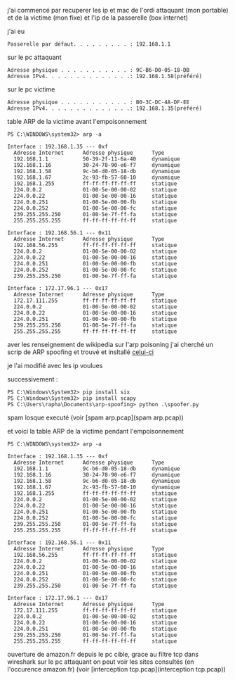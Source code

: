 j'ai commencé par recuperer les ip et mac de l'ordi attaquant (mon portable) et de la victime (mon fixe) et l'ip de la passerelle (box internet)

j'ai eu

```
Passerelle par défaut. . . . . . . . . : 192.168.1.1
```

sur le pc attaquant

```
Adresse physique . . . . . . . . . . . : 9C-B6-D0-05-18-DB
Adresse IPv4. . . . . . . . . . . . . .: 192.168.1.58(préféré)
```

sur le pc victime

```
Adresse physique . . . . . . . . . . . : B0-3C-DC-4A-DF-EE
Adresse IPv4. . . . . . . . . . . . . .: 192.168.1.35(préféré)
```

table ARP de la victime avant l'empoisonnement

```
PS C:\WINDOWS\system32> arp -a

Interface : 192.168.1.35 --- 0xf
  Adresse Internet      Adresse physique      Type
  192.168.1.1           50-39-2f-11-6a-40     dynamique
  192.168.1.16          30-24-78-90-e6-f7     dynamique
  192.168.1.58          9c-b6-d0-05-18-db     dynamique
  192.168.1.67          2c-93-fb-57-60-10     dynamique
  192.168.1.255         ff-ff-ff-ff-ff-ff     statique
  224.0.0.2             01-00-5e-00-00-02     statique
  224.0.0.22            01-00-5e-00-00-16     statique
  224.0.0.251           01-00-5e-00-00-fb     statique
  224.0.0.252           01-00-5e-00-00-fc     statique
  239.255.255.250       01-00-5e-7f-ff-fa     statique
  255.255.255.255       ff-ff-ff-ff-ff-ff     statique

Interface : 192.168.56.1 --- 0x11
  Adresse Internet      Adresse physique      Type
  192.168.56.255        ff-ff-ff-ff-ff-ff     statique
  224.0.0.2             01-00-5e-00-00-02     statique
  224.0.0.22            01-00-5e-00-00-16     statique
  224.0.0.251           01-00-5e-00-00-fb     statique
  224.0.0.252           01-00-5e-00-00-fc     statique
  239.255.255.250       01-00-5e-7f-ff-fa     statique

Interface : 172.17.96.1 --- 0x17
  Adresse Internet      Adresse physique      Type
  172.17.111.255        ff-ff-ff-ff-ff-ff     statique
  224.0.0.2             01-00-5e-00-00-02     statique
  224.0.0.22            01-00-5e-00-00-16     statique
  224.0.0.251           01-00-5e-00-00-fb     statique
  239.255.255.250       01-00-5e-7f-ff-fa     statique
  255.255.255.255       ff-ff-ff-ff-ff-ff     statique

```

aver les renseignement de wikipedia sur l'arp poisoning j'ai cherché un scrip de ARP spoofing et trouvé et insltallé [celui-ci](https://github.com/davidlares/arp-spoofing)

je l'ai modifié avec les ip voulues

successivement :

```
PS C:\Windows\System32> pip install six
PS C:\Windows\System32> pip install scapy
PS C:\Users\rapha\Documents\arp-spoofing> python .\spoofer.py
```

spam losque executé (voir [spam arp.pcap](spam arp.pcap))

et voici la table ARP de la victime pendant l'empoisonnement

```
PS C:\WINDOWS\system32> arp -a

Interface : 192.168.1.35 --- 0xf
  Adresse Internet      Adresse physique      Type
  192.168.1.1           9c-b6-d0-05-18-db     dynamique
  192.168.1.16          30-24-78-90-e6-f7     dynamique
  192.168.1.58          9c-b6-d0-05-18-db     dynamique
  192.168.1.67          2c-93-fb-57-60-10     dynamique
  192.168.1.255         ff-ff-ff-ff-ff-ff     statique
  224.0.0.2             01-00-5e-00-00-02     statique
  224.0.0.22            01-00-5e-00-00-16     statique
  224.0.0.251           01-00-5e-00-00-fb     statique
  224.0.0.252           01-00-5e-00-00-fc     statique
  239.255.255.250       01-00-5e-7f-ff-fa     statique
  255.255.255.255       ff-ff-ff-ff-ff-ff     statique

Interface : 192.168.56.1 --- 0x11
  Adresse Internet      Adresse physique      Type
  192.168.56.255        ff-ff-ff-ff-ff-ff     statique
  224.0.0.2             01-00-5e-00-00-02     statique
  224.0.0.22            01-00-5e-00-00-16     statique
  224.0.0.251           01-00-5e-00-00-fb     statique
  224.0.0.252           01-00-5e-00-00-fc     statique
  239.255.255.250       01-00-5e-7f-ff-fa     statique

Interface : 172.17.96.1 --- 0x17
  Adresse Internet      Adresse physique      Type
  172.17.111.255        ff-ff-ff-ff-ff-ff     statique
  224.0.0.2             01-00-5e-00-00-02     statique
  224.0.0.22            01-00-5e-00-00-16     statique
  224.0.0.251           01-00-5e-00-00-fb     statique
  239.255.255.250       01-00-5e-7f-ff-fa     statique
  255.255.255.255       ff-ff-ff-ff-ff-ff     statique

```

ouverture de amazon.fr depuis le pc cible, grace au filtre tcp dans wireshark sur le pc attaquant on peut voir les sites consultés (en l'occurence amazon.fr) (voir [interception tcp.pcap](interception tcp.pcap))

